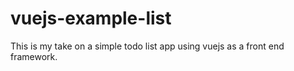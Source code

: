 # vuejs-example-list

This is my take on a simple todo list app using vuejs as a front end framework.